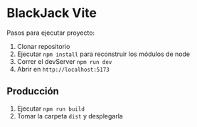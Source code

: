 # BlackJack Vite

Pasos para ejecutar proyecto:

1. Clonar repositorio
2. Ejecutar ```npm install``` para reconstruir los módulos de node
3. Correr el devServer ```npm run dev```
4. Abrir en ```http://localhost:5173```

## Producción

1. Ejecutar ```npm run build```
2. Tomar la carpeta ```dist``` y desplegarla